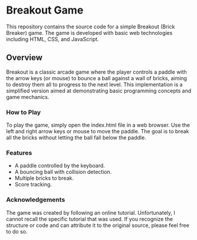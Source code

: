 ﻿# **Breakout Game**

This repository contains the source code for a simple Breakout (Brick Breaker) game. The game is developed with basic web technologies including HTML, CSS, and JavaScript.

## **Overview**

Breakout is a classic arcade game where the player controls a paddle with the arrow keys (or mouse) to bounce a ball against a wall of bricks, aiming to destroy them all to progress to the next level. This implementation is a simplified version aimed at demonstrating basic programming concepts and game mechanics.

### **How to Play**

To play the game, simply open the index.html file in a web browser. Use the left and right arrow keys or mouse to move the paddle. The goal is to break all the bricks without letting the ball fall below the paddle.

### **Features**

- A paddle controlled by the keyboard.
- A bouncing ball with collision detection.
- Multiple bricks to break.
- Score tracking.

### **Acknowledgements**

The game was created by following an online tutorial. Unfortunately, I cannot recall the specific tutorial that was used. If you recognize the structure or code and can attribute it to the original source, please feel free to do so.

